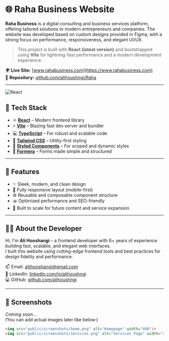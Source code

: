 # 🌐 Raha Business Website

**Raha Business** is a digital consulting and business services platform, offering tailored solutions to modern entrepreneurs and companies. The website was developed based on custom designs provided in Figma, with a strong focus on performance, responsiveness, and elegant UI/UX.

> This project is built with **React (latest version)** and bootstrapped using **Vite** for lightning-fast performance and a modern development experience.

🌍 **Live Site:** [www.rahabusiness.com](https://www.rahabusiness.com)  
📁 **Repository:** [github.com/alihoushngi/Raha](https://github.com/alihoushngi/Raha)

---

![React](https://img.shields.io/badge/React-20232A?style=for-the-badge&logo=react&logoColor=61DAFB)
## 🚀 Tech Stack

- ⚛️ [**React**](https://react.dev/) – Modern frontend library  
- ⚡ [**Vite**](https://vitejs.dev/) – Blazing fast dev server and bundler  
- 💻 [**TypeScript**](https://www.typescriptlang.org/) – For robust and scalable code  
- 🎨 [**Tailwind CSS**](https://tailwindcss.com/) – Utility-first styling  
- 💅 [**Styled Components**](https://styled-components.com/) – For scoped and dynamic styles  
- 🧩 [**Formera**](https://formera.dev/) – Forms made simple and structured  

---

## 📁 Features

- ✨ Sleek, modern, and clean design
- 📱 Fully responsive layout (mobile-first)
- ⚙️ Reusable and composable component structure
- 📊 Optimized performance and SEO-friendly
- 💼 Built to scale for future content and service expansion

---

## 🧑‍💻 About the Developer

Hi, I'm **Ali Hooshangi** – a frontend developer with 6+ years of experience building fast, scalable, and elegant web interfaces.  
I built this website using cutting-edge frontend tools and best practices for design fidelity and performance.

📫 Email: [aliihooshangi@gmail.com](mailto:aliihooshangi@gmail.com)  
🔗 LinkedIn: [linkedin.com/in/alihoushngi](https://www.linkedin.com/in/alihoushngi/)  
💻 GitHub: [github.com/alihoushngi](https://github.com/alihoushngi)

---

## 🌈 Screenshots

_Coming soon..._  
(You can add actual images later like below:)

```md
<img src="public/screenshots/home.png" alt="Homepage" width="400"/>
<img src="public/screenshots/services.png" alt="Services Page" width="400"/>
